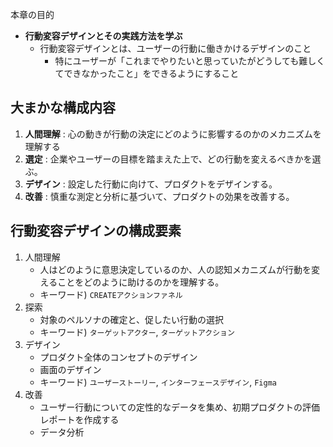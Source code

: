 

本章の目的

- **行動変容デザインとその実践方法を学ぶ**
    - 行動変容デザインとは、ユーザーの行動に働きかけるデザインのこと
        - 特にユーザーが「これまでやりたいと思っていたがどうしても難しくてできなかったこと」をできるようにすること



## 大まかな構成内容

1. **人間理解** : 心の動きが行動の決定にどのように影響するのかのメカニズムを理解する
2. **選定** : 企業やユーザーの目標を踏まえた上で、どの行動を変えるべきかを選ぶ。
3. **デザイン** : 設定した行動に向けて、プロダクトをデザインする。
4. **改善** : 慎重な測定と分析に基づいて、プロダクトの効果を改善する。


## 行動変容デザインの構成要素

1. 人間理解
    - 人はどのように意思決定しているのか、人の認知メカニズムが行動を変えることをどのように助けるのかを理解する。
    - キーワード) `CREATEアクションファネル`
2. 探索
    - 対象のペルソナの確定と、促したい行動の選択
    - キーワード) `ターゲットアクター`, `ターゲットアクション`
3. デザイン
    - プロダクト全体のコンセプトのデザイン
    - 画面のデザイン
    - キーワード) `ユーザーストーリー`, `インターフェースデザイン`, `Figma`
4. 改善
    - ユーザー行動についての定性的なデータを集め、初期プロダクトの評価レポートを作成する
    - データ分析














